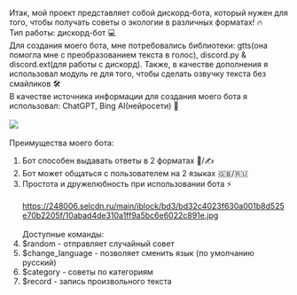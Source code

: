 Итак, мой проект представляет собой дискорд-бота, который нужен для того, чтобы получать советы о экологии в различных форматах! 🔥 <br>
Тип работы: дискорд-бот 💻<br>
Для создания моего бота, мне потребовались библиотеки: gtts(она помогла мне с преобразованием текста в голос), discord.py & discord.ext(для работы с дискорд). Также, в качестве дополнения я использовал модуль re для того, чтобы сделать озвучку текста без смайликов 🛠️<br>
В качестве источника информации для создания моего бота я использовал: ChatGPT, Bing AI(нейросети) 🧠 <br><br>
![](https://cdnn21.img.ria.ru/images/151044/46/1510444698_0:0:0:0_600x0_80_0_0_9289e54b3ae4c66b97f6d803792cf26e.gif) <br><br>
Преимущества моего бота:
1. Бот способен выдавать ответы в 2 форматах 🎤/✍️
2. Бот может общаться с пользователем на 2 языках 🇬🇧/🇷🇺
3. Простота и дружелюбность при использовании бота ⚡️ <br><br>
https://248006.selcdn.ru/main/iblock/bd3/bd32c4023f630a001b8d525e70b2205f/10abad4de310a1ff9a5bc6e6022c891e.jpg<br><br>
Доступные команды:
1. $random - отправляет случайный совет
2. $change_language - позволяет сменить язык (по умолчанию русский)
3. $category - советы по категориям
4. $record - запись произвольного текста
